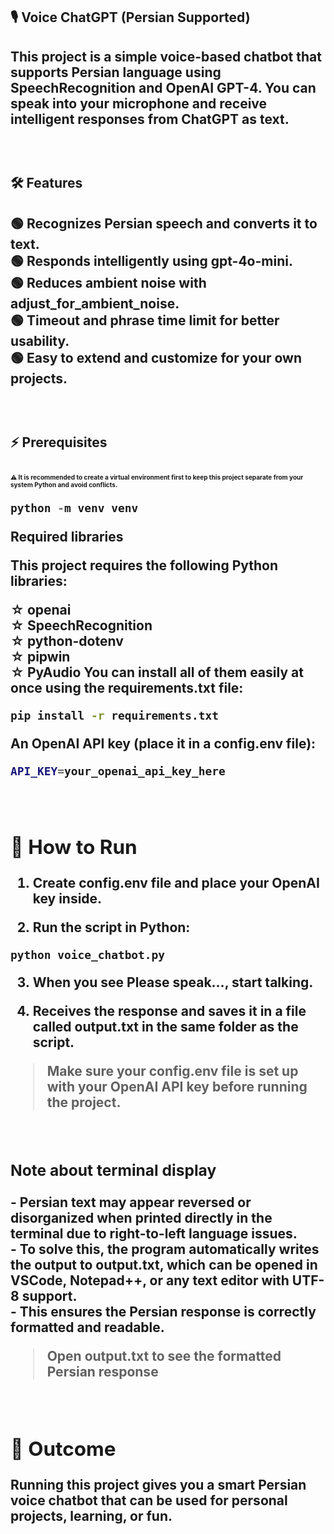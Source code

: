 <h2>🎙&nbsp;Voice ChatGPT (Persian Supported) <h2>
<p>
This project is a simple voice-based chatbot that supports Persian language using SpeechRecognition and OpenAI GPT-4. You can speak into your microphone and receive intelligent responses from ChatGPT as text.
</p>
  
<br/>

<h2>🛠&nbsp;Features<h2>
<p>

🟢&nbsp;Recognizes Persian speech and converts it to text.
  <br/>
🟢&nbsp;Responds intelligently using gpt-4o-mini.
<br/>
🟢&nbsp;Reduces ambient noise with adjust_for_ambient_noise.
<br/>
🟢&nbsp;Timeout and phrase time limit for better usability.
<br/>
🟢&nbsp;Easy to extend and customize for your own projects.
</p>
<br/>
<h2>⚡&nbsp;Prerequisites<h2>
<p style="font-size:10px;"line-height:1.4;">
 ⚠&nbsp;It is recommended to create a virtual environment first to keep this project separate from your system Python and avoid conflicts.
  
  ```python
  python -m venv venv
  ```
 
<b>Required libraries</b>
  
This project requires the following Python libraries:

☆&nbsp;openai
<br/>
☆&nbsp;SpeechRecognition
<br/>
☆&nbsp;python-dotenv
<br/>
☆&nbsp;pipwin
<br/>
☆&nbsp;PyAudio
You can install all of them easily at once using the requirements.txt file:
```bash
pip install -r requirements.txt
```

<b>An OpenAI API key (place it in a config.env file):<b>
```bash
API_KEY=your_openai_api_key_here
```
 </p>
<br/>
<h2>🎯&nbsp;How to Run</h2>

1. Create config.env file and place your OpenAI key inside.

3. Run the script in Python:
```pthon
python voice_chatbot.py
```
3. When you see Please speak..., start talking.

4.  Receives the response and saves it in a file called output.txt in the same folder as the script.

> Make sure your config.env file is set up with your OpenAI API key before running the project.
<br/>
<h3>Note about terminal display</h3>
<p>
- Persian text may appear reversed or disorganized when printed directly in the terminal due to right-to-left language issues.  
<br/>
- To solve this, the program automatically writes the output to output.txt, which can be opened in VSCode, Notepad++, or any text editor with UTF-8 support.
<br/>
- This ensures the Persian response is correctly formatted and readable.
<br/>
  
 > Open output.txt to see the formatted Persian response
  
</p>
<br/>

<h2>💚&nbsp;Outcome</h2> 

Running this project gives you a smart Persian voice chatbot that can be used for personal projects, learning, or fun.



